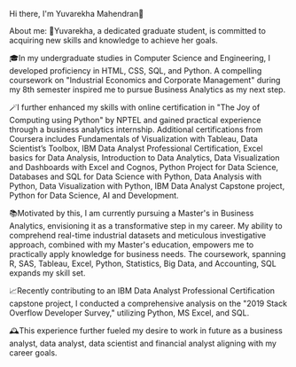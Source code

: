 Hi there, I'm Yuvarekha Mahendran👋

About me:
👐Yuvarekha, a dedicated graduate student, is committed to acquiring new skills and knowledge to achieve her goals.

🎓In my undergraduate studies in Computer Science and Engineering, I developed proficiency in HTML, CSS, SQL, and Python. A compelling coursework on "Industrial Economics and Corporate Management" during my 8th semester inspired me to pursue Business Analytics as my next step. 

🪄I further enhanced my skills with online certification in "The Joy of Computing using Python" by NPTEL and gained practical experience through a business analytics internship. Additional certifications from Coursera includes Fundamentals of Visualization with Tableau, Data Scientist’s Toolbox, IBM Data Analyst Professional Certification, Excel basics for Data Analysis, Introduction to Data Analytics, Data Visualization and Dashboards with Excel and Cognos, Python Project for Data Science, Databases and SQL for Data Science with Python, Data Analysis with Python, Data Visualization with Python, IBM Data Analyst Capstone project, Python for Data Science, AI and Development.

📚Motivated by this, I am currently pursuing a Master's in Business Analytics, envisioning it as a transformative step in my career. My ability to comprehend real-time industrial datasets and meticulous investigative approach, combined with my Master's education, empowers me to practically apply knowledge for business needs. The coursework, spanning R, SAS, Tableau, Excel, Python, Statistics, Big Data, and Accounting, SQL expands my skill set.

📈Recently contributing to an IBM Data Analyst Professional Certification capstone project, I conducted a comprehensive analysis on the "2019 Stack Overflow Developer Survey," utilizing Python, MS Excel, and SQL. 

🕰️This experience further fueled my desire to work in future as a business analyst, data analyst, data scientist and financial analyst aligning with my career goals.


